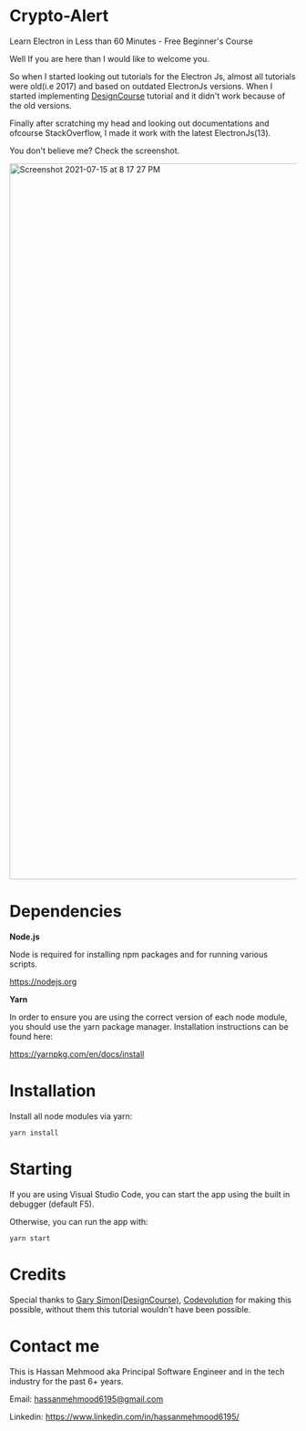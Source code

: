 # Crypto-Alert
Learn Electron in Less than 60 Minutes - Free Beginner's Course

Well If you are here than I would like to welcome you. 

So when I started looking out tutorials for the Electron Js, almost all tutorials were old(i.e 2017) and based on outdated ElectronJs versions.
When I started implementing [DesignCourse](https://www.youtube.com/watch?v=2RxHQoiDctI&t=1859s) tutorial and it didn't work because of the old versions.

Finally after scratching my head and looking out documentations and ofcourse StackOverflow, I made it work with the latest ElectronJs(13).

You don't believe me? Check the screenshot.

<img width="1256" alt="Screenshot 2021-07-15 at 8 17 27 PM" src="https://user-images.githubusercontent.com/59762634/125814029-5de0f45f-10ec-4a70-82f5-a8f2583657d8.png">

# Dependencies

**Node.js**

Node is required for installing npm packages and for running various scripts.

https://nodejs.org

**Yarn**

In order to ensure you are using the correct version of each node module, you should use the yarn package manager. 
Installation instructions can be found here:

https://yarnpkg.com/en/docs/install

# Installation

Install all node modules via yarn:

```
yarn install
```

# Starting

If you are using Visual Studio Code, you can start the app using the built in debugger (default F5).

Otherwise, you can run the app with:

```
yarn start
```

# Credits

Special thanks to [Gary Simon(DesignCourse)](https://www.youtube.com/watch?v=2RxHQoiDctI&t=1859s), [Codevolution](https://www.youtube.com/watch?v=rX3axskesDw&t=675s) for making this possible, without them this tutorial wouldn't have been possible.

# Contact me

This is Hassan Mehmood aka Principal Software Engineer and in the tech industry for the past 6+ years.

Email: hassanmehmood6195@gmail.com

Linkedin: https://www.linkedin.com/in/hassanmehmood6195/
